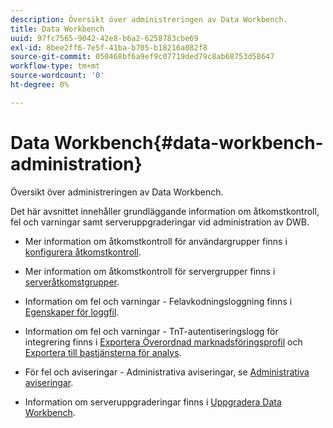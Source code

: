 ```yaml
---
description: Översikt över administreringen av Data Workbench.
title: Data Workbench
uuid: 97fc7565-9042-42e8-b6a2-6258783cbe69
exl-id: 8bee2ff6-7e5f-41ba-b705-b18216a082f8
source-git-commit: 050468bf6a9ef9c07719ded79c8ab68753d58647
workflow-type: tm+mt
source-wordcount: '0'
ht-degree: 0%

---
```


# Data Workbench{#data-workbench-administration}

Översikt över administreringen av Data Workbench.

Det här avsnittet innehåller grundläggande information om åtkomstkontroll, fel och varningar samt serveruppgraderingar vid administration av DWB.

* Mer information om åtkomstkontroll för användargrupper finns i [konfigurera åtkomstkontroll](https://experienceleague.adobe.com/docs/data-workbench/using/server-admin-install/admin-dwb-server/access-control/c-config-acs-ctrl.html).
* Mer information om åtkomstkontroll för servergrupper finns i [serveråtkomstgrupper](https://experienceleague.adobe.com/docs/data-workbench/using/server-admin-install/admin-dwb-server/access-control/c-undst-acc-lvls.html).
* Information om fel och varningar - Felavkodningsloggning finns i [Egenskaper för loggfil](https://experienceleague.adobe.com/docs/data-workbench/using/dataset/log-proc-config-file/c-log-sources.html).
* Information om fel och varningar - TnT-autentiseringslogg för integrering finns i [Exportera Överordnad marknadsföringsprofil](https://experienceleague.adobe.com/docs/data-workbench/using/client/export-data/dwb-crs-integration.html?lang=en) och [Exportera till bastjänsterna för analys](https://experienceleague.adobe.com/docs/data-workbench/using/client/export-data/dwb-crs-integration.html?lang=en).

* För fel och aviseringar - Administrativa aviseringar, se [Administrativa aviseringar](https://experienceleague.adobe.com/docs/data-workbench/using/server-admin-install/config-settings/c-admin-alts-cfg-stgs.html).
* Information om serveruppgraderingar finns i [Uppgradera Data Workbench](https://experienceleague.adobe.com/docs/data-workbench/using/install/upgrade-dwb/c-upgrd-ins.html).
